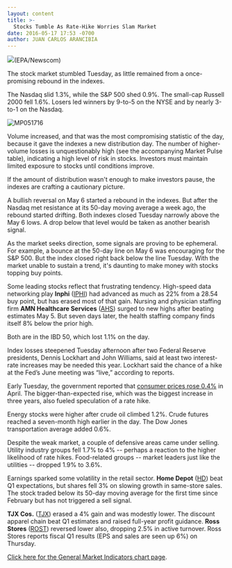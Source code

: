 ```yaml
---
layout: content
title: >-
  Stocks Tumble As Rate-Hike Worries Slam Market
date: 2016-05-17 17:53 -0700
author: JUAN CARLOS ARANCIBIA
---
```






![](https://www.investors.com/wp-content/uploads/2016/05/BIGpic_nyse_051716_newscom.jpg)(EPA/Newscom) 









The stock market stumbled Tuesday, as little remained from a once-promising rebound in the indexes.


The Nasdaq slid 1.3%, while the S&P 500 shed 0.9%. The small-cap Russell 2000 fell 1.6%. Losers led winners by 9-to-5 on the NYSE and by nearly 3-to-1 on the Nasdaq.


![MP051716](https://www.investors.com/wp-content/uploads/2016/05/MP051716-193x300.jpg)


Volume increased, and that was the most compromising statistic of the day, because it gave the indexes a new distribution day. The number of higher-volume losses is unquestionably high (see the accompanying Market Pulse table), indicating a high level of risk in stocks. Investors must maintain limited exposure to stocks until conditions improve.


If the amount of distribution wasn't enough to make investors pause, the indexes are crafting a cautionary picture.


A bullish reversal on May 6 started a rebound in the indexes. But after the Nasdaq met resistance at its 50-day moving average a week ago, the rebound started drifting. Both indexes closed Tuesday narrowly above the May 6 lows. A drop below that level would be taken as another bearish signal.


As the market seeks direction, some signals are proving to be ephemeral. For example, a bounce at the 50-day line on May 6 was encouraging for the S&P 500. But the index closed right back below the line Tuesday. With the market unable to sustain a trend, it's daunting to make money with stocks topping buy points.


Some leading stocks reflect that frustrating tendency. High-speed data networking play **Inphi** ([IPHI](https://research.investors.com/quote.aspx?symbol=IPHI)) had advanced as much as 22% from a 28.54 buy point, but has erased most of that gain. Nursing and physician staffing firm **AMN Healthcare Services** ([AHS](https://research.investors.com/quote.aspx?symbol=AHS)) surged to new highs after beating estimates May 5. But seven days later, the health staffing company finds itself 8% below the prior high.


Both are in the IBD 50, which lost 1.1% on the day.


Index losses steepened Tuesday afternoon after two Federal Reserve presidents, Dennis Lockhart and John Williams, said at least two interest-rate increases may be needed this year. Lockhart said the chance of a hike at the Fed’s June meeting was “live,” according to reports.


Early Tuesday, the government reported that [consumer prices rose 0.4%](https://www.investors.com/news/economy/consumer-prices-jump-most-in-4-years-housing-starts-climb/) in April. The bigger-than-expected rise, which was the biggest increase in three years, also fueled speculation of a rate hike.


Energy stocks were higher after crude oil climbed 1.2%. Crude futures reached a seven-month high earlier in the day. The Dow Jones transportation average added 0.6%.


Despite the weak market, a couple of defensive areas came under selling. Utility industry groups fell 1.7% to 4% -- perhaps a reaction to the higher likelihood of rate hikes. Food-related groups -- market leaders just like the utilities -- dropped 1.9% to 3.6%.


Earnings sparked some volatility in the retail sector. **Home Depot** ([HD](https://research.investors.com/quote.aspx?symbol=HD)) beat Q1 expectations, but shares fell 3% on slowing growth in same-store sales. The stock traded below its 50-day moving average for the first time since February but has not triggered a sell signal.


**TJX Cos.** ([TJX](https://research.investors.com/quote.aspx?symbol=TJX)) erased a 4% gain and was modestly lower. The discount apparel chain beat Q1 estimates and raised full-year profit guidance. **Ross Stores** ([ROST](https://research.investors.com/quote.aspx?symbol=ROST)) reversed lower also, dropping 2.5% in active turnover. Ross Stores reports fiscal Q1 results (EPS and sales are seen up 6%) on Thursday.


[Click here for the General Market Indicators chart page](https://www.investors.com/wp-content/uploads/2016/05/IBD1705154451GMI.pdf).


 




